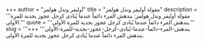 +++
author = "أوليفر وندل هولمز"
title = "مقولة أوليفر وندل هولمز"
description = '''مقولة أوليفر وندل هولمز: يندهش المرء دائماً عندما يُنادى كرجل عجوز بجدية للمرة الأولى.'''
quote = '''يندهش المرء دائماً عندما يُنادى كرجل عجوز بجدية للمرة الأولى.'''
slug = '''يندهش-المرء-دائماً-عندما-يُنادى-كرجل-عجوز-بجدية-للمرة-الأولى'''
+++
يندهش المرء دائماً عندما يُنادى كرجل عجوز بجدية للمرة الأولى.
